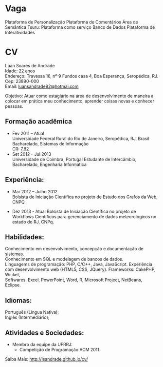 Vaga
====
Plataforma de Personalização
Plataforma de Comentários
Área de Semântica
Tsuru: Plataforma como serviço
Banco de Dados
Plataforma de Interatividades


CV
==
Luan Soares de Andrade  
Idade: 22 anos  
Endereço: Travessa 16, nº 9 Fundos casa 4, Boa Esperança, Seropédica, RJ.  
Cep: 23890-000  
Email: luansandrade92@hotmai.com

Objetivo:
Atuar como estagiário na área de desenvolvimento de maneira a colocar em prática meu conhecimento, aprender coisas novas e conhecer pessoas.

Formação acadêmica
------------------
- Fev 2011 – Atual  
Universidade Federal Rural do Rio de Janeiro, Seropédica, RJ, Brasil  
Bacharelado, Sistemas de Informação  
CR: 7,82  
- Set 2012 – Jul 2013  
Universidade de Coimbra, Portugal
Estudante de Intercâmbio, Bacharelado, Engenharia Informática  


Experiência:
------------
- Mar 2012 – Julho 2012  
Bolsista de Iniciação Científica no projeto de Estudo dos Grafos da Web, CNPQ.

- Dez 2013 - Atual
Bolsista de Iniciação Científica no projeto de Workflows Científicos para gerenciamento de dados meteorológicos no estado do RJ, CNPq.

Habilidades:
-----------
Conhecimento em desenvolvimento, concepção e documentação de sistemas.  
Conhecimento em SQL e modelagem de bancos de dados.  
Linguagems de programação: PHP, C/C++, Java, JavaScript.
Experiência com desenvolvimento web (HTML5, CSS, JQuery).
Frameworks: CakePHP, Wicket,  
Softwares: Excel, PowerPoint, Word, R, Microsoft Project, NetBeans, Eclipse.

Idiomas:
--------
Português (Língua Nativa);  
Inglês (Intermediário);  

Atividades e Sociedades:
------------------------
- Membro da equipe da UFRRJ: 
    - Competição de Programação ACM 2011.  

Saiba Mais: http://lsandrade.github.io/cv/
